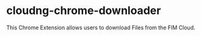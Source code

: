# cloudng-chrome-downloader
This Chrome Extension allows users to download Files from the FIM Cloud.

